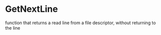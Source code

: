 # GetNextLine
function that returns a read line from a file descriptor, without returning to the line
